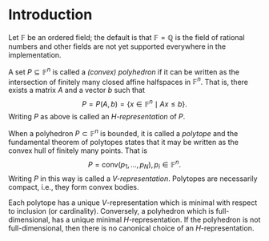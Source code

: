 # Introduction

Let $\mathbb{F}$ be an ordered field; the default is that
$\mathbb{F}=\mathbb{Q}$ is the field of rational numbers and other fields are
not yet supported everywhere in the implementation.

A set $P \subseteq \mathbb{F}^n$ is called a *(convex) polyhedron* if it can be
written as the intersection of finitely many closed affine halfspaces in
$\mathbb{F}^n$.  That is, there exists a matrix $A$ and a vector $b$ such that
$$P = P(A,b) = \{ x \in \mathbb{F}^n \mid Ax \leq b\}.$$ Writing $P$ as above
is called an *$H$-representation* of $P$.

When a polyhedron $P \subset \mathbb{F}^n$ is bounded, it is called a *polytope*
and the fundamental theorem of polytopes states that it may be written as the
convex hull of finitely many points.
That is $$P = \textrm{conv}(p_1,\ldots,p_N), p_i \in \mathbb{F}^n.$$
Writing $P$ in this way is called a *$V$-representation*.
Polytopes are necessarily compact, i.e., they form convex bodies.

Each polytope has a unique $V$-representation which is minimal with respect to
inclusion (or cardinality).
Conversely, a polyhedron which is full-dimensional, has a unique minimal
$H$-representation.
If the polyhedron is not full-dimensional, then there is no canonical choice of
an $H$-representation.

